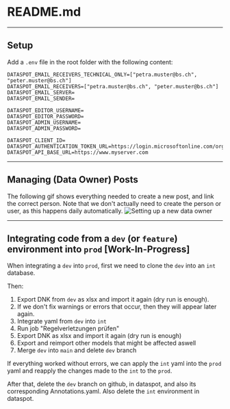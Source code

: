 # README.md

---
## Setup
Add a `.env` file in the root folder with the following content:
```.env
DATASPOT_EMAIL_RECEIVERS_TECHNICAL_ONLY=["petra.muster@bs.ch", "peter.muster@bs.ch"]
DATASPOT_EMAIL_RECEIVERS=["petra.muster@bs.ch", "peter.muster@bs.ch"]
DATASPOT_EMAIL_SERVER=
DATASPOT_EMAIL_SENDER=

DATASPOT_EDITOR_USERNAME=
DATASPOT_EDITOR_PASSWORD=
DATASPOT_ADMIN_USERNAME=
DATASPOT_ADMIN_PASSWORD=

DATASPOT_CLIENT_ID=
DATASPOT_AUTHENTICATION_TOKEN_URL=https://login.microsoftonline.com/organizations/oauth2/v2.0/token
DATASPOT_API_BASE_URL=https://www.myserver.com
```

---
## Managing (Data Owner) Posts

The following gif shows everything needed to create a new post, and link the correct person. Note that we don't actually need to create the person or user, as this happens daily automatically.
![Setting up a new data owner](docs/data_owner_post.gif)


---
## Integrating code from a `dev` (or `feature`) environment into `prod` [Work-In-Progress]
When integrating a `dev` into `prod`, first we need to clone the `dev` into an `int` database.

Then:
1. Export DNK from `dev` as xlsx and import it again (dry run is enough).
1. If we don't fix warnings or errors that occur, then they will appear later again.
1. Integrate yaml from `dev` into `int`
1. Run job "Regelverletzungen prüfen"
1. Export DNK as xlsx and import it again (dry run is enough)
1. Export and reimport other models that might be affected aswell
1. Merge `dev` into `main` and delete `dev` branch

If everything worked without errors, we can apply the `int` yaml into the `prod` yaml and reapply the changes made to the `int` to the `prod`.

After that, delete the `dev` branch on github, in dataspot, and also its corresponding Annotations.yaml. Also delete the `int` environment in dataspot.


<!-- 
## How to do regular updates (not yet implemented):
Frequent updates of details of already published datasets (e.g. last_updated field) are not updated directly through dataspot. but instead through a file managed by the Data Competence Center DCC. This means that fields that should be updated outside of the workflow are written to the centrally managed file instead of dataspot directly. These changes are then regularly updated by a script from the DCC to dataspot. The key should always be the dataspot-internal UUID. Dates should be provided as Unix timestamps in in UTC timezone. Times should be provided in Unix timestamps aswell in a ??? format (TBD; the same as is used internally in dataspot.). TODO: Add examples
**(put on hold)**

Frequent updates of details of already published datasets (e.g. last_updated field) are not updated directly through dataspot, as this does not work with the workflow. Instead, the changes are pushed to a non-public dataset on [opendatasoft](data.bs.ch). Please [get in touch](mailto:opendata@bs.ch) with us for the setup.

The columns should be (so far): uuid,lastactl,lastpub

This is put on hold for the moment, as lastactl does not really need to be in dataspot. (?)
---
-->
